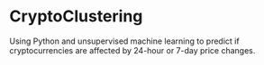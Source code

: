# CryptoClustering
Using Python and unsupervised machine learning to predict if cryptocurrencies are affected by 24-hour or 7-day price changes.
